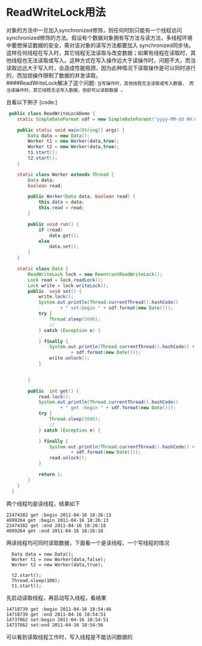 ReadWriteLock用法
============
 
对象的方法中一旦加入synchronized修饰，则任何时刻只能有一个线程访问synchronized修饰的方法。假设有个数据对象拥有写方法与读方法，多线程环境中要想保证数据的安全，需对该对象的读写方法都要加入 synchronized同步块。这样任何线程在写入时，其它线程无法读取与改变数据；如果有线程在读取时，其他线程也无法读取或写入。这种方式在写入操作远大于读操作时，问题不大，而当读取远远大于写入时，会造成性能瓶颈，因为此种情况下读取操作是可以同时进行的，而加锁操作限制了数据的并发读取。  
####ReadWriteLock解决了这个问题:
    `当写操作时，其他线程无法读取或写入数据，
    而当读操作时，其它线程无法写入数据，但却可以读取数据 。`
    
且看以下例子
[code:]
```java
 public class ReadWriteLockDemo {
	static SimpleDateFormat sdf = new SimpleDateFormat("yyyy-MM-dd HH:mm:ss");

	public static void main(String[] args) {
		Data data = new Data();
		Worker t1 = new Worker(data,true);
		Worker t2 = new Worker(data,true);
		t1.start();
		t2.start();
	}

	static class Worker extends Thread {
		Data data;
		boolean read;

		public Worker(Data data, boolean read) {
			this.data = data;
			this.read = read;
		}

		public void run() {
			if (read)
				data.get();
			else
				data.set();
		}
	}

	static class Data {
		ReadWriteLock lock = new ReentrantReadWriteLock();
		Lock read = lock.readLock();
		Lock write = lock.writeLock();
		public  void set() {
			write.lock();
			System.out.println(Thread.currentThread().hashCode()
					+ " set:begin " + sdf.format(new Date()));
			try {
				Thread.sleep(5000);
				//
			} catch (Exception e) {

			} finally {
				System.out.println(Thread.currentThread().hashCode() + " set:end "
						+ sdf.format(new Date()));
				write.unlock();
			}
			

		}

		public  int get() {
			read.lock();
			System.out.println(Thread.currentThread().hashCode()
					+ " get :begin " + sdf.format(new Date()));
			try {
				Thread.sleep(5000);
				//
			} catch (Exception e) {

			} finally {
				System.out.println(Thread.currentThread().hashCode() + " get :end "
						+ sdf.format(new Date()));
				read.unlock();
			}			

			return 1;
		}
	}
  }
```

两个线程均是读线程，结果如下

    22474382 get :begin 2011-04-16 18:26:13
    4699264 get :begin 2011-04-16 18:26:13
    22474382 get :end 2011-04-16 18:26:18
    4699264 get :end 2011-04-16 18:26:18
 
两读线程均可同时读取数据，下面看一个是读线程，一个写线程的情况
      
      Data data = new Data();
      Worker t1 = new Worker(data,false);
      Worker t2 = new Worker(data,true);
      
      t2.start();
      Thread.sleep(100);
      t1.start();
 
先启动读取线程，再启动写入线程，看结果 

    14718739 get :begin 2011-04-16 18:54:46
    14718739 get :end 2011-04-16 18:54:51
    14737862 set:begin 2011-04-16 18:54:51
    14737862 set:end 2011-04-16 18:54:56
可以看到读取线程工作时，写入线程是不能访问数据的